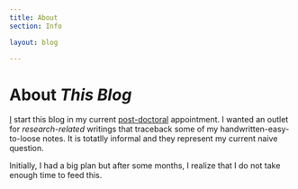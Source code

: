 ```yaml
---
title: About
section: Info

layout: blog

---
```


About _This Blog_
===========================

[I][] start this blog in my
current [post-doctoral][] appointment.
I wanted an outlet
for *research-related* writings that traceback some of my
handwritten-easy-to-loose notes. It is totatlly informal and they
represent my current naive question.


Initially, I had a big plan but after some months, I realize that I do
not take enough time to feed this.


[I]: /
[pubs]: /work/pubs/
[post-doctoral]: /work/
